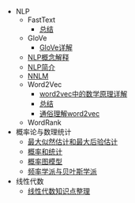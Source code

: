 - NLP
	- FastText
		- [总结](NLP/FastText/总结.md)
	- GloVe
		- [GloVe详解](NLP/GloVe/GloVe详解.md)
	- [NLP概念解释](NLP/NLP概念解释.md)
	- [NLP简介](NLP/NLP简介.md)
	- [NNLM](NLP/NNLM.md)
	- Word2Vec
		- [word2vec中的数学原理详解](NLP/Word2Vec/word2vec中的数学原理详解.md)
		- [总结](NLP/Word2Vec/总结.md)
		- [通俗理解word2vec](NLP/Word2Vec/通俗理解word2vec.md)
	- WordRank
- 概率论与数理统计
	- [最大似然估计和最大后验估计](概率论与数理统计/最大似然估计和最大后验估计.md)
	- [概率和统计](概率论与数理统计/概率和统计.md)
	- [概率图模型](概率论与数理统计/概率图模型.md)
	- [频率学派与贝叶斯学派](概率论与数理统计/频率学派与贝叶斯学派.md)
- 线性代数
	- [线性代数知识点整理](线性代数/线性代数知识点整理.md)
